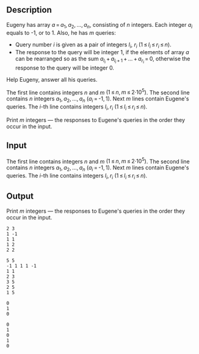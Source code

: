 ## Description

<div><p>Eugeny has array <span class="tex-span"><i>a</i> = <i>a</i><sub class="lower-index">1</sub>, <i>a</i><sub class="lower-index">2</sub>, ..., <i>a</i><sub class="lower-index"><i>n</i></sub></span>, consisting of <span class="tex-span"><i>n</i></span> integers. Each integer <span class="tex-span"><i>a</i><sub class="lower-index"><i>i</i></sub></span> equals to -1, or to 1. Also, he has <span class="tex-span"><i>m</i></span> queries:</p><ul> <li> Query number <span class="tex-span"><i>i</i></span> is given as a pair of integers <span class="tex-span"><i>l</i><sub class="lower-index"><i>i</i></sub></span>, <span class="tex-span"><i>r</i><sub class="lower-index"><i>i</i></sub></span> <span class="tex-span">(1 ≤ <i>l</i><sub class="lower-index"><i>i</i></sub> ≤ <i>r</i><sub class="lower-index"><i>i</i></sub> ≤ <i>n</i>)</span>. </li><li> The response to the query will be integer <span class="tex-span">1</span>, if the elements of array <span class="tex-span"><i>a</i></span> can be rearranged so as the sum <span class="tex-span"><i>a</i><sub class="lower-index"><i>l</i><sub class="lower-index"><i>i</i></sub></sub> + <i>a</i><sub class="lower-index"><i>l</i><sub class="lower-index"><i>i</i></sub> + 1</sub> + ... + <i>a</i><sub class="lower-index"><i>r</i><sub class="lower-index"><i>i</i></sub></sub> = 0</span>, otherwise the response to the query will be integer <span class="tex-span">0</span>. </li></ul><p>Help Eugeny, answer all his queries.</p></div><div class="input-specification"><p>The first line contains integers <span class="tex-span"><i>n</i></span> and <span class="tex-span"><i>m</i></span> <span class="tex-span">(1 ≤ <i>n</i>, <i>m</i> ≤ 2·10<sup class="upper-index">5</sup>)</span>. The second line contains <span class="tex-span"><i>n</i></span> integers <span class="tex-span"><i>a</i><sub class="lower-index">1</sub>, <i>a</i><sub class="lower-index">2</sub>, ..., <i>a</i><sub class="lower-index"><i>n</i></sub></span> <span class="tex-span">(<i>a</i><sub class="lower-index"><i>i</i></sub> = </span>-<span class="tex-span">1, 1)</span>. Next <span class="tex-span"><i>m</i></span> lines contain Eugene's queries. The <span class="tex-span"><i>i</i></span>-th line contains integers <span class="tex-span"><i>l</i><sub class="lower-index"><i>i</i></sub>, <i>r</i><sub class="lower-index"><i>i</i></sub></span> <span class="tex-span">(1 ≤ <i>l</i><sub class="lower-index"><i>i</i></sub> ≤ <i>r</i><sub class="lower-index"><i>i</i></sub> ≤ <i>n</i>)</span>.</p></div><div class="output-specification"><p>Print <span class="tex-span"><i>m</i></span> integers — the responses to Eugene's queries in the order they occur in the input.</p></div>

## Input

<p>The first line contains integers <span class="tex-span"><i>n</i></span> and <span class="tex-span"><i>m</i></span> <span class="tex-span">(1 ≤ <i>n</i>, <i>m</i> ≤ 2·10<sup class="upper-index">5</sup>)</span>. The second line contains <span class="tex-span"><i>n</i></span> integers <span class="tex-span"><i>a</i><sub class="lower-index">1</sub>, <i>a</i><sub class="lower-index">2</sub>, ..., <i>a</i><sub class="lower-index"><i>n</i></sub></span> <span class="tex-span">(<i>a</i><sub class="lower-index"><i>i</i></sub> = </span>-<span class="tex-span">1, 1)</span>. Next <span class="tex-span"><i>m</i></span> lines contain Eugene's queries. The <span class="tex-span"><i>i</i></span>-th line contains integers <span class="tex-span"><i>l</i><sub class="lower-index"><i>i</i></sub>, <i>r</i><sub class="lower-index"><i>i</i></sub></span> <span class="tex-span">(1 ≤ <i>l</i><sub class="lower-index"><i>i</i></sub> ≤ <i>r</i><sub class="lower-index"><i>i</i></sub> ≤ <i>n</i>)</span>.</p>

## Output

<p>Print <span class="tex-span"><i>m</i></span> integers — the responses to Eugene's queries in the order they occur in the input.</p>





```input1
2 3
1 -1
1 1
1 2
2 2

```




```input2
5 5
-1 1 1 1 -1
1 1
2 3
3 5
2 5
1 5

```




```output1
0
1
0

```




```output2
0
1
0
1
0

```


